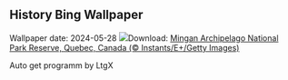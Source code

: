 ## History Bing Wallpaper
Wallpaper date: 2024-05-28
![](https://www.bing.com/th?id=OHR.MinganArchipelago_EN-CA5872186861_UHD.jpg&w=1000)Download: [Mingan Archipelago National Park Reserve, Quebec, Canada (© Instants/E+/Getty Images)](https://www.bing.com/th?id=OHR.MinganArchipelago_EN-CA5872186861_UHD.jpg)

Auto get programm by LtgX
